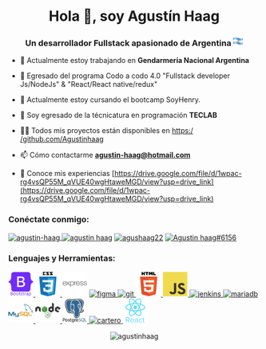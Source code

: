 <h1 align="center">Hola 👋, soy Agustín Haag</h1>
<h3 align="center">Un desarrollador Fullstack apasionado de Argentina <img src="arg.png" height="20" width="20"></img> </h3>

- 🔭 Actualmente estoy trabajando en **Gendarmería Nacional Argentina**

- 💫 Egresado del programa Codo a codo 4.0 "Fullstack developer Js/NodeJs" & "React/React native/redux"

- 🌱 Actualmente estoy cursando el bootcamp SoyHenry.

- 🤝 Soy egresado de la técnicatura en programación **TECLAB**

- 👨‍💻 Todos mis proyectos están disponibles en [https:/ /github.com/Agustinhaag](https://github.com/Agustinhaag)

- 📫 Cómo contactarme **agustin-haag@hotmail.com**

- 📄 Conoce mis experiencias [https://drive.google.com/file/d/1wpac-rg4vsQP55M_qVUE40wgHtaweMGD/view?usp=drive_link](https://drive.google.com/file/d/1wpac-rg4vsQP55M_qVUE40wgHtaweMGD/view?usp=drive_link)

<h3 align="left">Conéctate conmigo:</h3>
<p align="left">
<a href="https://linkedin.com/in/agustin-haag" target="blank"><img align="center" src="https://raw.githubusercontent.com/rahuldkjain/github-profile-readme-generator/master/src/images/icons/Social/linked-in-alt.svg" alt="agustin-haag" height="30" width="40" /> </a>
<a href="https://fb.com/agustinhaag" target="blank"><img align="center" src="https://raw.githubusercontent.com/rahuldkjain/github-profile-readme-generator/master/src/images/icons/Social/facebook.svg" alt="agustin haag" height="30" width="40" /></a> 
<a href="https://instagram.com/agushaag22" target="blank"><img align="center" src="https://raw.githubusercontent.com/rahuldkjain/github-profile-readme-generator/master/src/images/icons/Social/instagram.svg" alt="agushaag22" height= "30" ancho="40" /></a>
<a href="https://discord.gg/Agustin haag#6156" target="blank"><img align="center" src="https://raw.githubusercontent.com/rahuldkjain/github-profile-readme-generator/master/src/images/icons/Social/discord.svg" alt="Agustin haag#6156" height="30" width="40" /></a> </p> 
<h3 align= "left">Lenguajes y Herramientas:</h3>
<p align="left"> <a href="https://getbootstrap.com" target="_blank" rel="noreferrer"> <img src="https://raw.githubusercontent.com/devicons/devicon/master/icons/bootstrap/bootstrap-plain-wordmark.svg" alt="bootstrap" width="50" height="50"/> </a> 
<a href="https://www.w3schools.com /css/" target="_blank" rel="noreferrer"> <img src="https://raw.githubusercontent.com/devicons/devicon/master/icons/css3/css3-original-wordmark.svg" alt="css3" width="50" height="50"/> </a> 
<a href="https://expressjs.com" target="_blank" rel="noreferrer"> <img src="https://raw.githubusercontent.com/devicons/devicon/master/icons/express/express-original-wordmark.svg" alt="express" width="50" height="50"/></a> 
<a href="https://www.figma.com/" target="_blank" rel="noreferrer"> <img src="https://www.vectorlogo.zone/logos/figma/figma-icon.svg" alt="figma" width="50" height="50"/> </a> 
<a href="https://git-scm.com/" target="_blank" rel=" noreferrer"> <img src="https://www.vectorlogo.zone/logos/git-scm/git-scm-icon.svg" alt="git" width="50" height="50"/> </a> 
<a href="https://www.w3.org/html/" target="_blank" rel="noreferrer"> <img src="https://raw.githubusercontent.com/devicons/devicon/master/icons/html5/html5-original-wordmark.svg " alt="html5" width="50" height="50"/> </a> 
<a href="https://developer.mozilla.org/en-US/docs/Web/JavaScript" target=" _blank" rel="noreferrer"> <img src="https://raw.githubusercontent.com/devicons/devicon/master/icons/javascript/javascript-original.svg" alt="javascript" width="50" height ="50"/> </a> 
<a href="https://www.jenkins.io" target="_blank" rel="noreferrer"> <img src="https://www.vectorlogo.zone/logos/jenkins/jenkins-icon.svg" alt="jenkins" width="50" height="50"/> </a> 
<a href="https://mariadb.org/" target=" _blank" rel="noreferrer"> <img src="https://www.vectorlogo.zone/logos/mariadb/mariadb-icon.svg" alt="mariadb" width="50" height="50"/> </a> 
<a href="https://www.mysql.com/" target="_blank" rel="noreferrer"> <img src="https://raw.githubusercontent.com/devicons/devicon/master/icons/mysql/mysql-original-wordmark.svg" alt="mysql" width="50" height="50"/> </a> 
<a href="https://nodejs.org" target= "_blank" rel="noreferrer"> <img src="https://raw.githubusercontent.com/devicons/devicon/master/icons/nodejs/nodejs-original-wordmark.svg" alt="nodejs" width="50 " height="50"/> </a> 
<a href="https://www.postgresql.org" target="_blank" rel="noreferrer"> <img src="https://raw.githubusercontent.com/devicons/devicon/master/icons/postgresql/postgresql-original-wordmark.svg" alt="postgresql" width="50" height="50"/> </a> 
<a href="https:/ /postman.com" target="_blank" rel="noreferrer"> <img src="https://www.vectorlogo.zone/logos/getpostman/getpostman-icon.svg" alt="cartero" width="50" height="50"/> </a> 
<a href="https://reactjs.org/" target="_blank" rel="noreferrer"> <img src="https://raw.githubusercontent.com/devicons/devicon/master/icons/react/react-original-wordmark.svg" alt="react" width="50" height="50"/> </a> </p ></p></p>

<p align="center"><img align="center" src="https://github-readme-stats.vercel.app/api/top-langs?username=agustinhaag&show_icons=true&locale=en&layout=compact" alt="agustinhaag" /> </p>
